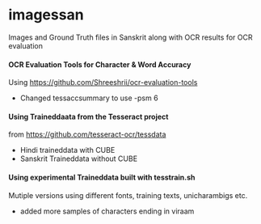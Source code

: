 # imagessan
Images and Ground Truth files in Sanskrit along with OCR results 
for OCR evaluation

#### OCR Evaluation Tools for Character & Word Accuracy
Using https://github.com/Shreeshrii/ocr-evaluation-tools

* Changed tessaccsummary to use -psm 6

#### Using Traineddaata from the Tesseract project 
from https://github.com/tesseract-ocr/tessdata

* Hindi traineddata with CUBE
* Sanskrit Traineddata without CUBE

#### Using experimental Traineddata built with tesstrain.sh

Mutiple versions using different fonts, training texts, unicharambigs etc.

* added more samples of characters ending in viraam 


